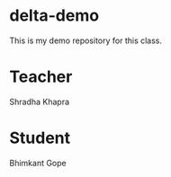 # delta-demo
This is my demo repository for this class.

# Teacher
Shradha Khapra

# Student
Bhimkant Gope